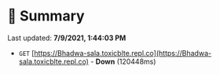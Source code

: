 # 📖 Summary
Last updated: **7/9/2021, 1:44:03 PM**

- `GET` [https://Bhadwa-sala.toxicblte.repl.co](https://Bhadwa-sala.toxicblte.repl.co) - **Down** (120448ms)
